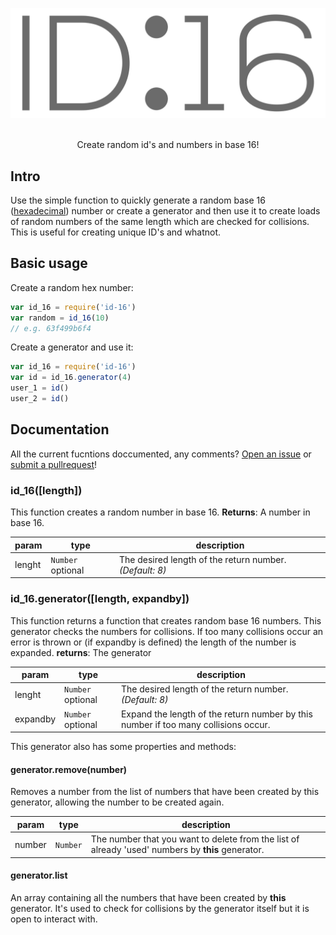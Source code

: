 <p align="center">
  <img src="assets/id-16.png" alt="Magister Tools Logo">
  <br/><br/>
</p>
<p align="center">
   Create random id's and numbers in base 16!
</p>

## Intro
Use the simple function to quickly generate a random base 16 ([hexadecimal](https://en.wikipedia.org/wiki/Hexadecimal)) number or create a generator and then use it to create loads of random numbers of the same length which are checked for collisions. This is useful for creating unique ID's and whatnot.

## Basic usage
Create a random hex number:
```js
var id_16 = require('id-16')
var random = id_16(10)
// e.g. 63f499b6f4
```

Create a generator and use it:
```js
var id_16 = require('id-16')
var id = id_16.generator(4)
user_1 = id()
user_2 = id()
```

## Documentation
All the current fucntions doccumented, any comments? [Open an issue](/issues) or [submit a pullrequest](/pulls)!

### id_16([length])
This function creates a random number in base 16.
**Returns**: A number in base 16.

| param | type | description | 
| --- | --- | ---| 
| lenght | `Number` optional | The desired length of the return number.  *(Default: 8)* |

### id_16.generator([length, expandby])
This function returns a function that creates random base 16 numbers. This generator checks the numbers for collisions. If too many collisions occur an error is thrown or (if expandby is defined) the length of the number is expanded. 
**returns**: The generator

| param | type | description | 
| --- | --- | ---| 
| lenght | `Number` optional | The desired length of the return number.  *(Default: 8)* |
| expandby | `Number` optional | Expand the length of the return number by this number if too many collisions occur.| 


This generator also has some properties and methods: 
#### generator.remove(number)
Removes a number from the list of numbers that have been created by this generator, allowing the number to be created again.

| param | type | description | 
| --- | --- | ---| 
| number | `Number` | The number that you want to delete from the list of already 'used' numbers by **this** generator. |

#### generator.list
An array containing all the numbers that have been created by **this** generator. It's used to check for collisions by the generator itself but it is open to interact with.
